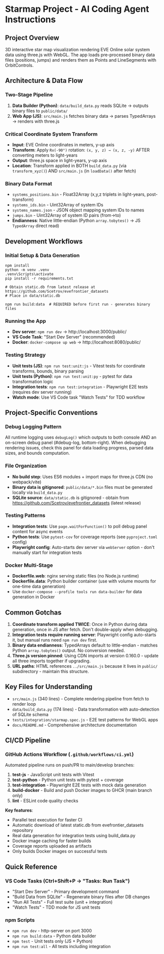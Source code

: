 # Starmap Project - AI Coding Agent Instructions

## Project Overview
3D interactive star map visualization rendering EVE Online solar system data using three.js with WebGL. The app loads pre-processed binary data files (positions, jumps) and renders them as Points and LineSegments with OrbitControls.

## Architecture & Data Flow

### Two-Stage Pipeline
1. **Data Builder (Python)**: `data/build_data.py` reads SQLite → outputs binary files to `public/data/`
2. **Web App (JS)**: `src/main.js` fetches binary data → parses TypedArrays → renders with three.js

### Critical Coordinate System Transform
- **Input**: EVE Online coordinates in meters, y-up axis
- **Transform**: Apply `Rx(-90°)` rotation: `(x, y, z) → (x, z, -y)` AFTER converting meters to light-years
- **Output**: three.js space in light-years, y-up axis
- **Location**: Transform applied in BOTH `build_data.py` (via `transform_xyz()`) AND `src/main.js` (in `loadData()` after fetch)

### Binary Data Format
- `systems_positions.bin` - Float32Array (x,y,z triplets in light-years, post-transform)
- `systems_ids.bin` - Uint32Array of system IDs
- `systems_names.json` - JSON object mapping system IDs to names
- `jumps.bin` - Uint32Array of system ID pairs (from→to)
- **Endianness**: Native little-endian (Python `array.tobytes()` → JS `TypedArray` direct read)

## Development Workflows

### Initial Setup & Data Generation
```pwsh
npm install
python -m venv .venv
.venv\Scripts\activate
pip install -r requirements.txt

# Obtain static.db from latest release at https://github.com/Scetrov/evefrontier_datasets
# Place in data/static.db

npm run build:data  # REQUIRED before first run - generates binary files
```

### Running the App
- **Dev server**: `npm run dev` → http://localhost:3000/public/
- **VS Code Task**: "Start Dev Server" (recommended)
- **Docker**: `docker-compose up web` → http://localhost:8080/public/

### Testing Strategy
- **Unit tests (JS)**: `npm run test:unit:js` - Vitest tests for coordinate transforms, bounds, binary parsing
- **Unit tests (Python)**: `npm run test:unit:py` - pytest for data transformation logic
- **Integration tests**: `npm run test:integration` - Playwright E2E tests (requires dev server running)
- **Watch mode**: Use VS Code task "Watch Tests" for TDD workflow

## Project-Specific Conventions

### Debug Logging Pattern
All runtime logging uses `debugLog()` which outputs to both console AND an on-screen debug panel (#debug-log, bottom-right). When debugging rendering issues, check this panel for data loading progress, parsed data sizes, and bounds computation.

### File Organization
- **No build step**: Uses ES6 modules + import maps for three.js CDN (no webpack/vite)
- **Binary data is gitignored**: `public/data/*.bin` files must be generated locally via `build_data.py`
- **SQLite source**: `data/static.db` is gitignored - obtain from https://github.com/Scetrov/evefrontier_datasets (latest release)

### Testing Patterns
- **Integration tests**: Use `page.waitForFunction()` to poll debug panel content for async events
- **Python tests**: Use `pytest-cov` for coverage reports (see `pyproject.toml` config)
- **Playwright config**: Auto-starts dev server via `webServer` option - don't manually start for integration tests

### Docker Multi-Stage
- **Dockerfile.web**: nginx serving static files (no Node.js runtime)
- **Dockerfile.data**: Python builder container (use with volume mounts for one-time data generation)
- Use `docker-compose --profile tools run data-builder` for data generation in Docker

## Common Gotchas

1. **Coordinate transform applied TWICE**: Once in Python during data generation, once in JS after fetch. Don't double-apply when debugging.
2. **Integration tests require running server**: Playwright config auto-starts it, but manual runs need `npm run dev` first.
3. **Binary data endianness**: TypedArrays default to little-endian - matches Python `array.tobytes()` output. No conversion needed.
4. **Three.js version pinned**: Using CDN imports at version 0.160.0 - update all three imports together if upgrading.
5. **URL paths**: HTML references `../src/main.js` because it lives in `public/` subdirectory - maintain this structure.

## Key Files for Understanding

- `src/main.js` (340 lines) - Complete rendering pipeline from fetch to render loop
- `data/build_data.py` (174 lines) - Data transformation with auto-detection of SQLite schema
- `tests/integration/starmap.spec.js` - E2E test patterns for WebGL apps
- `docs/README.md` - Comprehensive architecture documentation

## CI/CD Pipeline

### GitHub Actions Workflow (`.github/workflows/ci.yml`)
Automated pipeline runs on push/PR to main/develop branches:

1. **test-js** - JavaScript unit tests with Vitest
2. **test-python** - Python unit tests with pytest + coverage
3. **test-integration** - Playwright E2E tests with mock data generation
4. **build-docker** - Build and push Docker images to GHCR (main branch only)
5. **lint** - ESLint code quality checks

**Key features**:
- Parallel test execution for faster CI
- Automatic download of latest static.db from evefrontier_datasets repository
- Real data generation for integration tests using build_data.py
- Docker image caching for faster builds
- Coverage reports uploaded as artifacts
- Only builds Docker images on successful tests

## Quick Reference

### VS Code Tasks (Ctrl+Shift+P → "Tasks: Run Task")
- "Start Dev Server" - Primary development command
- "Build Data from SQLite" - Regenerate binary files after DB changes
- "Run All Tests" - Full test suite (unit + integration)
- "Watch Tests" - TDD mode for JS unit tests

### npm Scripts
- `npm run dev` - http-server on port 3000
- `npm run build:data` - Python data builder
- `npm test` - Unit tests only (JS + Python)
- `npm run test:all` - All tests including integration
